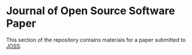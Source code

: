 # Journal of Open Source Software Paper

This section of the repository contains materials for a paper submitted to [JOSS](https://joss.theoj.org).
